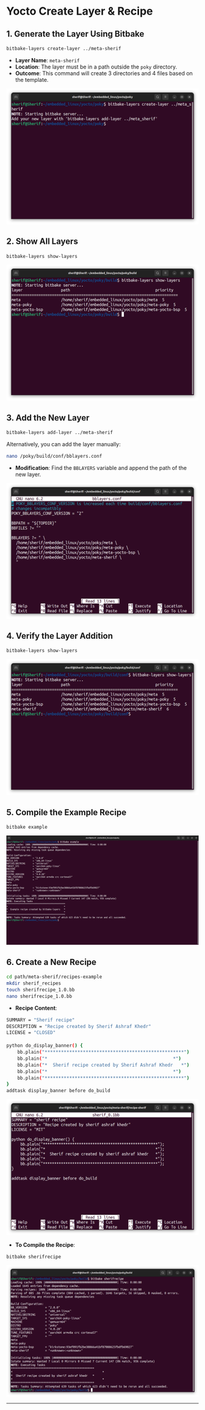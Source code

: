 # Yocto Create Layer & Recipe

## 1. Generate the Layer Using Bitbake

```bash
bitbake-layers create-layer ../meta-sherif
```

- **Layer Name**: `meta-sherif`
- **Location**: The layer must be in a path outside the `poky` directory.
- **Outcome**: This command will create 3 directories and 4 files based on the template.

![Create Layer](https://github.com/Khedr05/ITI_Android_Automotive_Track/blob/main/04_Embedded_Linux/00_Tasks/11_createLayer%26RecipeYocto/img/00_createLayer.png)

## 2. Show All Layers

```bash
bitbake-layers show-layers
```

![Layers Before Adding](https://github.com/Khedr05/ITI_Android_Automotive_Track/blob/main/04_Embedded_Linux/00_Tasks/11_createLayer%26RecipeYocto/img/01_layersBeforeAdd.png)

## 3. Add the New Layer

```bash
bitbake-layers add-layer ../meta-sherif
```

Alternatively, you can add the layer manually:

```bash
nano /poky/build/conf/bblayers.conf
```

- **Modification**: Find the `BBLAYERS` variable and append the path of the new layer.

![Add Layer Path](https://github.com/Khedr05/ITI_Android_Automotive_Track/blob/main/04_Embedded_Linux/00_Tasks/11_createLayer%26RecipeYocto/img/02_addLayerPath.png)

## 4. Verify the Layer Addition

```bash
bitbake-layers show-layers
```

![Layers After Adding](https://github.com/Khedr05/ITI_Android_Automotive_Track/blob/main/04_Embedded_Linux/00_Tasks/11_createLayer%26RecipeYocto/img/03_layersAfterAdd.png)

## 5. Compile the Example Recipe

```bash
bitbake example
```

![Execute Recipe](https://github.com/Khedr05/ITI_Android_Automotive_Track/blob/main/04_Embedded_Linux/00_Tasks/11_createLayer%26RecipeYocto/img/04_excuteRecipe.png)

## 6. Create a New Recipe

```bash
cd path/meta-sherif/recipes-example
mkdir sherif_recipes
touch sherifrecipe_1.0.bb
nano sherifrecipe_1.0.bb
```

- **Recipe Content**:

```bash
SUMMARY = "Sherif recipe"
DESCRIPTION = "Recipe created by Sherif Ashraf Khedr"
LICENSE = "CLOSED"

python do_display_banner() {
    bb.plain("***************************************************")
    bb.plain("*                                              *")
    bb.plain("*  Sherif recipe created by Sherif Ashraf Khedr   *")
    bb.plain("*                                              *")
    bb.plain("***************************************************")
}
addtask display_banner before do_build
```

![Sherif Recipe](https://github.com/Khedr05/ITI_Android_Automotive_Track/blob/main/04_Embedded_Linux/00_Tasks/11_createLayer%26RecipeYocto/img/05_sherifRecipe.png)

- **To Compile the Recipe**:

```bash
bitbake sherifrecipe
```

![Recipe Compile](https://github.com/Khedr05/ITI_Android_Automotive_Track/blob/main/04_Embedded_Linux/00_Tasks/11_createLayer%26RecipeYocto/img/06_recipeCompile.png)

---
